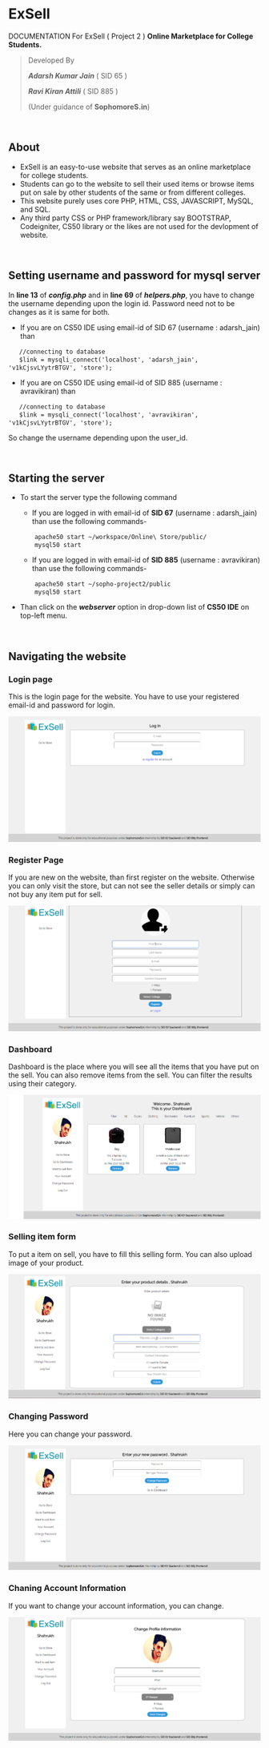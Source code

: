 # ExSell

DOCUMENTATION For ExSell ( Project 2 ) **Online Marketplace for College Students.**

> Developed By
>
> ***Adarsh Kumar Jain*** ( SID 65 )
>
> ***Ravi Kiran Attili*** ( SID 885 )
>
> (Under guidance of **SophomoreS.in**)

<br/>

## About
- ExSell is an easy-to-use website that serves as an online marketplace for college students.
- Students can go to the website to sell their used items or browse items put on sale by other students of the same or from different colleges.
- This website purely uses core PHP, HTML, CSS, JAVASCRIPT, MySQL, and SQL. 
- Any third party CSS or PHP framework/library say BOOTSTRAP, Codeigniter, CS50 library or the likes are not used for the devlopment of website.

<br/>

## Setting username and password for mysql server
In **line 13** of ***config.php*** and in **line 69** of ***helpers.php***, you have to change the username depending upon the login id. Password need not to be changes as it is same for both.
- If you are on CS50 IDE using email-id of SID 67 (username : adarsh_jain) than
 ```
    //connecting to database
    $link = mysqli_connect('localhost', 'adarsh_jain', 'v1kCjsvLYytrBTGV', 'store');
 ```
 - If you are on CS50 IDE using email-id of SID 885 (username : avravikiran) than
 ```
    //connecting to database
    $link = mysqli_connect('localhost', 'avravikiran', 'v1kCjsvLYytrBTGV', 'store');
 ```
 
 So change the username depending upon the user_id.

<br/>

## Starting the server
- To start the server type the following command
  - If you are logged in with email-id of **SID 67** (username : adarsh_jain) than use the following commands-
  ```
      apache50 start ~/workspace/Online\ Store/public/
      mysql50 start
  ```
  - If you are logged in with email-id of **SID 885** (username : avravikiran) than use the following commands-
  ```
      apache50 start ~/sopho-project2/public
      mysql50 start
  ```
  
- Than click on the ***webserver*** option in drop-down list of **CS50 IDE** on top-left menu.

<br/>

## Navigating the website

### Login page
This is the login page for the website. You have to use your registered email-id and password for login.

![Login](/images/login.PNG?raw=true "Login Page")

### Register Page
If you are new on the website, than first register on the website. Otherwise you can only visit the store, but can not see the seller details or simply can not buy any item put for sell.

![Register](/images/registration.PNG?raw=true "Register Page")

### Dashboard
Dashboard is the place where you will see all the items that you have put on the sell. You can also remove items from the sell. You can filter the results using their category.

![Dashboard](/images/dashboard.PNG?raw=true "Dashboard")

### Selling item form
To put a item on sell, you have to fill this selling form. You can also upload image of your product.

![Selling item form](/images/sell.PNG?raw=true "Selling item form")

### Changing Password
Here you can change your password.

![Change Password](/images/pwchange.PNG?raw=true "Change Password")

### Chaning Account Information
If you want to change your account information, you can change.

![Chaning Account Information](/images/account.PNG?raw=true "Chaning Account Information")
